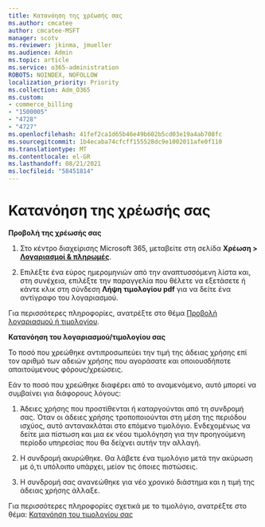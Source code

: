 ```yaml
---
title: Κατανόηση της χρέωσής σας
ms.author: cmcatee
author: cmcatee-MSFT
manager: scotv
ms.reviewer: jkinma, jmueller
ms.audience: Admin
ms.topic: article
ms.service: o365-administration
ROBOTS: NOINDEX, NOFOLLOW
localization_priority: Priority
ms.collection: Adm_O365
ms.custom:
- commerce_billing
- "1500005"
- "4728"
- "4727"
ms.openlocfilehash: 41fef2ca1d65b46e49b602b5cd03e19a4ab708fc
ms.sourcegitcommit: 1b4ecaba74cfcff155528dc9e1002011afe0f110
ms.translationtype: MT
ms.contentlocale: el-GR
ms.lasthandoff: 08/21/2021
ms.locfileid: "58451814"
---
```

# <a name="understand-your-bill"></a>Κατανόηση της χρέωσής σας

**Προβολή της χρέωσής σας**

1. Στο κέντρο διαχείρισης Microsoft 365, μεταβείτε στη σελίδα **Χρέωση > [Λογαριασμοί & πληρωμές](https://go.microsoft.com/fwlink/p/?linkid=848039)**.

2. Επιλέξτε ένα εύρος ημερομηνιών από την αναπτυσσόμενη λίστα και, στη συνέχεια, επιλέξτε την παραγγελία που θέλετε να εξετάσετε ή κάντε κλικ στη σύνδεση **Λήψη τιμολογίου pdf** για να δείτε ένα αντίγραφο του λογαριασμού.

Για περισσότερες πληροφορίες, ανατρέξτε στο θέμα [Προβολή λογαριασμού ή τιμολογίου](https://docs.microsoft.com/microsoft-365/commerce/billing-and-payments/view-your-bill-or-invoice).

**Κατανόηση του λογαριασμού/τιμολογίου σας**

Το ποσό που χρεώθηκε αντιπροσωπεύει την τιμή της άδειας χρήσης επί τον αριθμό των αδειών χρήσης που αγοράσατε και οποιουσδήποτε απαιτούμενους φόρους/χρεώσεις.

Εάν το ποσό που χρεώθηκε διαφέρει από το αναμενόμενο, αυτό μπορεί να συμβαίνει για διάφορους λόγους:

1. Άδειες χρήσης που προστίθενται ή καταργούνται από τη συνδρομή σας. Όταν οι άδειες χρήσης τροποποιούνται στη μέση της περιόδου ισχύος, αυτό αντανακλάται στο επόμενο τιμολόγιο.  Ενδεχομένως να δείτε μια πίστωση και μια εκ νέου τιμολόγηση για την προηγούμενη περίοδο υπηρεσίας που θα δείχνει αυτήν την αλλαγή.

2. Η συνδρομή ακυρώθηκε.  Θα λάβετε ένα τιμολόγιο μετά την ακύρωση με ό,τι υπόλοιπο υπάρχει, μείον τις όποιες πιστώσεις.

3. Η συνδρομή σας ανανεώθηκε για νέο χρονικό διάστημα και η τιμή της άδειας χρήσης άλλαξε.  

Για περισσότερες πληροφορίες σχετικά με το τιμολόγιο, ανατρέξτε στο θέμα: [Κατανόηση του τιμολογίου σας](https://support.office.com/article/Understand-your-invoice-for-Office-365-for-business-0724b428-fb59-4962-8c37-6674166d7507)
